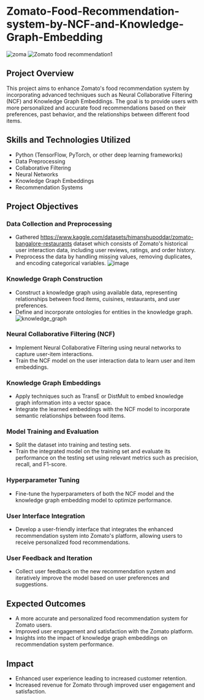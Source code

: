 # Zomato-Food-Recommendation-system-by-NCF-and-Knowledge-Graph-Embedding
![zoma](https://github.com/ssprakash5/Zomato-Food-Recommendation-system-by-NCF-and-Knowledge-Graph-Embedding/assets/154003057/bee75a49-0e9e-4da7-8233-a0c6fc722103)
![Zomato food recommendation1](https://github.com/ssprakash5/Zomato-Food-Recommendation-system-by-NCF-and-Knowledge-Graph-Embedding/assets/154003057/95a626f5-86b9-46c6-8035-3d69cdd4ad28)

## Project Overview

This project aims to enhance Zomato's food recommendation system by incorporating advanced techniques such as Neural Collaborative Filtering (NCF) and Knowledge Graph Embeddings. The goal is to provide users with more personalized and accurate food recommendations based on their preferences, past behavior, and the relationships between different food items.

## Skills and Technologies Utilized

- Python (TensorFlow, PyTorch, or other deep learning frameworks)
- Data Preprocessing
- Collaborative Filtering
- Neural Networks
- Knowledge Graph Embeddings
- Recommendation Systems

## Project Objectives

### Data Collection and Preprocessing

- Gathered https://www.kaggle.com/datasets/himanshupoddar/zomato-bangalore-restaurants dataset which consists of Zomato's historical user interaction data, including user reviews, ratings, and order history.
- Preprocess the data by handling missing values, removing duplicates, and encoding categorical variables.
![image](https://github.com/ssprakash5/Zomato-Food-Recommendation-system-by-NCF-and-Knowledge-Graph-Embedding/assets/154003057/b1900e37-5534-4b84-ac7b-b9c283104e16)

### Knowledge Graph Construction

- Construct a knowledge graph using available data, representing relationships between food items, cuisines, restaurants, and user preferences.
- Define and incorporate ontologies for entities in the knowledge graph.
![knowledge_graph](https://github.com/ssprakash5/Zomato-Food-Recommendation-system-by-NCF-and-Knowledge-Graph-Embedding/assets/154003057/fb10c426-8c70-4d89-9921-8f9fdc2bd62a)

### Neural Collaborative Filtering (NCF)

- Implement Neural Collaborative Filtering using neural networks to capture user-item interactions.
- Train the NCF model on the user interaction data to learn user and item embeddings.

### Knowledge Graph Embeddings

- Apply techniques such as TransE or DistMult to embed knowledge graph information into a vector space.
- Integrate the learned embeddings with the NCF model to incorporate semantic relationships between food items.

### Model Training and Evaluation

- Split the dataset into training and testing sets.
- Train the integrated model on the training set and evaluate its performance on the testing set using relevant metrics such as precision, recall, and F1-score.

### Hyperparameter Tuning

- Fine-tune the hyperparameters of both the NCF model and the knowledge graph embedding model to optimize performance.

### User Interface Integration

- Develop a user-friendly interface that integrates the enhanced recommendation system into Zomato's platform, allowing users to receive personalized food recommendations.

### User Feedback and Iteration

- Collect user feedback on the new recommendation system and iteratively improve the model based on user preferences and suggestions.

## Expected Outcomes

- A more accurate and personalized food recommendation system for Zomato users.
- Improved user engagement and satisfaction with the Zomato platform.
- Insights into the impact of knowledge graph embeddings on recommendation system performance.

## Impact

- Enhanced user experience leading to increased customer retention.
- Increased revenue for Zomato through improved user engagement and satisfaction.

